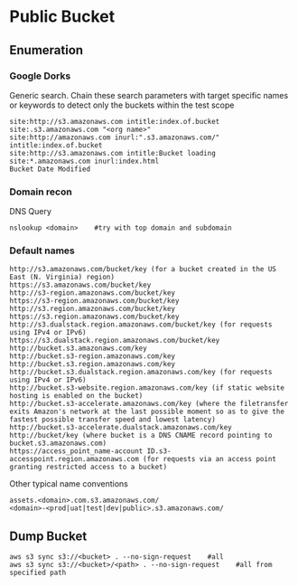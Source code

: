 # Public Bucket

## Enumeration

### Google Dorks

Generic search. Chain these search parameters with target specific names or keywords to detect only the buckets within the test scope

```
site:http://s3.amazonaws.com intitle:index.of.bucket
site:.s3.amazonaws.com "<org name>"
site:http://amazonaws.com inurl:".s3.amazonaws.com/"
intitle:index.of.bucket
site:http://s3.amazonaws.com intitle:Bucket loading
site:*.amazonaws.com inurl:index.html
Bucket Date Modified
```

### Domain recon

DNS Query

```
nslookup <domain>    #try with top domain and subdomain
```

### Default names

```
http://s3.amazonaws.com/bucket/key (for a bucket created in the US East (N. Virginia) region)
https://s3.amazonaws.com/bucket/key
http://s3-region.amazonaws.com/bucket/key
https://s3-region.amazonaws.com/bucket/key
http://s3.region.amazonaws.com/bucket/key
https://s3.region.amazonaws.com/bucket/key
http://s3.dualstack.region.amazonaws.com/bucket/key (for requests using IPv4 or IPv6)
https://s3.dualstack.region.amazonaws.com/bucket/key
http://bucket.s3.amazonaws.com/key
http://bucket.s3-region.amazonaws.com/key
http://bucket.s3.region.amazonaws.com/key
http://bucket.s3.dualstack.region.amazonaws.com/key (for requests using IPv4 or IPv6)
http://bucket.s3-website.region.amazonaws.com/key (if static website hosting is enabled on the bucket)
http://bucket.s3-accelerate.amazonaws.com/key (where the filetransfer exits Amazon's network at the last possible moment so as to give the fastest possible transfer speed and lowest latency)
http://bucket.s3-accelerate.dualstack.amazonaws.com/key
http://bucket/key (where bucket is a DNS CNAME record pointing to bucket.s3.amazonaws.com)
https://access_point_name-account ID.s3-accesspoint.region.amazonaws.com (for requests via an access point granting restricted access to a bucket)
```

Other typical name conventions

```
assets.<domain>.com.s3.amazonaws.com/
<domain>-<prod|uat|test|dev|public>.s3.amazonaws.com/
```

## Dump Bucket

```
aws s3 sync s3://<bucket> . --no-sign-request    #all
aws s3 sync s3://<bucket>/<path> . --no-sign-request    #all from specified path
```
